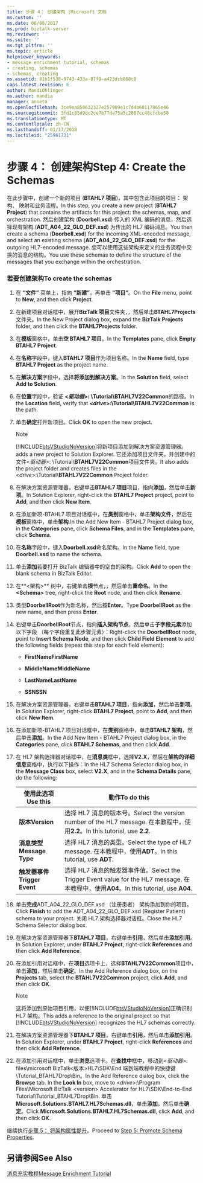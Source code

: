 ```yaml
---
title: 步骤 4： 创建架构 |Microsoft 文档
ms.custom: ''
ms.date: 06/08/2017
ms.prod: biztalk-server
ms.reviewer: ''
ms.suite: ''
ms.tgt_pltfrm: ''
ms.topic: article
helpviewer_keywords:
- message enrichment tutorial, schemas
- creating, schemas
- schemas, creating
ms.assetid: 81b1f538-9743-433a-87f9-a423dcb868c8
caps.latest.revision: 6
author: MandiOhlinger
ms.author: mandia
manager: anneta
ms.openlocfilehash: 3ce9ea850632327e257909e1c7d4b60117865e46
ms.sourcegitcommit: 3fd1c85d9dc2ce7b77da75a5c2087cc48cfcbe50
ms.translationtype: MT
ms.contentlocale: zh-CN
ms.lasthandoff: 01/17/2018
ms.locfileid: "25961731"
---
```

# <a name="step-4-create-the-schemas"></a><span data-ttu-id="00fd5-102">步骤 4： 创建架构</span><span class="sxs-lookup"><span data-stu-id="00fd5-102">Step 4: Create the Schemas</span></span>
<span data-ttu-id="00fd5-103">在此步骤中，创建一个新的项目 (**BTAHL7 项目**)，其中包含此项目的项目： 架构、 映射和业务流程。</span><span class="sxs-lookup"><span data-stu-id="00fd5-103">In this step, you create a new project (**BTAHL7 Project**) that contains the artifacts for this project: the schemas, map, and orchestration.</span></span> <span data-ttu-id="00fd5-104">然后创建架构 (**Doorbell.xsd**) 传入的 XML 编码的消息，然后选择现有架构 (**ADT_A04_22_GLO_DEF.xsd**) 为传出的 HL7 编码消息。</span><span class="sxs-lookup"><span data-stu-id="00fd5-104">You then create a schema (**Doorbell.xsd**) for the incoming XML-encoded message, and select an existing schema (**ADT_A04_22_GLO_DEF.xsd**) for the outgoing HL7-encoded message.</span></span> <span data-ttu-id="00fd5-105">您可以使用这些架构来定义的业务流程中交换的消息的结构。</span><span class="sxs-lookup"><span data-stu-id="00fd5-105">You use these schemas to define the structure of the messages that you exchange within the orchestration.</span></span>  
  
### <a name="to-create-the-schemas"></a><span data-ttu-id="00fd5-106">若要创建架构</span><span class="sxs-lookup"><span data-stu-id="00fd5-106">To create the schemas</span></span>  
  
1.  <span data-ttu-id="00fd5-107">在 **“文件”** 菜单上，指向 **“新建”**，再单击 **“项目”**。</span><span class="sxs-lookup"><span data-stu-id="00fd5-107">On the **File** menu, point to **New**, and then click **Project**.</span></span>  
  
2.  <span data-ttu-id="00fd5-108">在新建项目对话框中，展开**BizTalk 项目**文件夹，，然后单击**BTAHL7Projects**文件夹。</span><span class="sxs-lookup"><span data-stu-id="00fd5-108">In the New Project dialog box, expand the **BizTalk Projects** folder, and then click the **BTAHL7Projects** folder.</span></span>  
  
3.  <span data-ttu-id="00fd5-109">在**模板**窗格中，单击**空 BTAHL7 项目**。</span><span class="sxs-lookup"><span data-stu-id="00fd5-109">In the **Templates** pane, click **Empty BTAHL7 Project**.</span></span>  
  
4.  <span data-ttu-id="00fd5-110">在**名称**字段中，键入**BTAHL7 项目**作为项目名称。</span><span class="sxs-lookup"><span data-stu-id="00fd5-110">In the **Name** field, type **BTAHL7 Project** as the project name.</span></span>  
  
5.  <span data-ttu-id="00fd5-111">在**解决方案**字段中，选择**将添加到解决方案**。</span><span class="sxs-lookup"><span data-stu-id="00fd5-111">In the **Solution** field, select **Add to Solution**.</span></span>  
  
6.  <span data-ttu-id="00fd5-112">在**位置**字段中，验证 **\<*驱动器*\>: \Tutorial\BTAHL7V22Common**的路径。</span><span class="sxs-lookup"><span data-stu-id="00fd5-112">In the **Location** field, verify that **\<*drive*\>:\Tutorial\BTAHL7V22Common** is the path.</span></span>  
  
7.  <span data-ttu-id="00fd5-113">单击**确定**打开新项目。</span><span class="sxs-lookup"><span data-stu-id="00fd5-113">Click **OK** to open the new project.</span></span>  
  
    > [!NOTE]
    >  [!INCLUDE[btsVStudioNoVersion](../../includes/btsvstudionoversion-md.md)]<span data-ttu-id="00fd5-114">将新项目添加到解决方案资源管理器。</span><span class="sxs-lookup"><span data-stu-id="00fd5-114"> adds a new project to Solution Explorer.</span></span> <span data-ttu-id="00fd5-115">它还添加项目文件夹，并创建中的文件\<*驱动器*\>: \Tutorial\\**BTAHL7V22Common**项目文件夹。</span><span class="sxs-lookup"><span data-stu-id="00fd5-115">It also adds the project folder and creates files in the \<*drive*\>:\Tutorial\\**BTAHL7V22Common** Project folder.</span></span>  
  
8.  <span data-ttu-id="00fd5-116">在解决方案资源管理器，右键单击**BTAHL7 项目**项目，指向**添加**，然后单击**新项**。</span><span class="sxs-lookup"><span data-stu-id="00fd5-116">In Solution Explorer, right-click the **BTAHL7 Project** project, point to **Add**, and then click **New Item**.</span></span>  
  
9. <span data-ttu-id="00fd5-117">在添加新项-BTAHL7 项目对话框中，在**类别**窗格中，单击**架构文件**，然后在**模板**窗格中，单击**架构**.</span><span class="sxs-lookup"><span data-stu-id="00fd5-117">In the Add New Item - BTAHL7 Project dialog box, in the **Categories** pane, click **Schema Files**, and in the **Templates** pane, click **Schema**.</span></span>  
  
10. <span data-ttu-id="00fd5-118">在**名称**字段中，键入**Doorbell.xsd**命名架构。</span><span class="sxs-lookup"><span data-stu-id="00fd5-118">In the **Name** field, type **Doorbell.xsd** to name the schema.</span></span>  
  
11. <span data-ttu-id="00fd5-119">单击**添加**若要打开 BizTalk 编辑器中的空白的架构。</span><span class="sxs-lookup"><span data-stu-id="00fd5-119">Click **Add** to open the blank schema in BizTalk Editor.</span></span>  
  
12. <span data-ttu-id="00fd5-120">在**\<架构\>** 树中，右键单击**根**节点，，然后单击**重命名**。</span><span class="sxs-lookup"><span data-stu-id="00fd5-120">In the **\<Schema\>** tree, right-click the **Root** node, and then click **Rename**.</span></span>  
  
13. <span data-ttu-id="00fd5-121">类型**DoorbellRoot**作为新名称，然后按**Enter**。</span><span class="sxs-lookup"><span data-stu-id="00fd5-121">Type **DoorbellRoot** as the new name, and then press **Enter**.</span></span>  
  
14. <span data-ttu-id="00fd5-122">右键单击**DoorbellRoot**节点，指向**插入架构节点**，然后单击**子字段元素**添加以下字段 （每个字段重复此步骤元素）：</span><span class="sxs-lookup"><span data-stu-id="00fd5-122">Right-click the **DoorbellRoot** node, point to **Insert Schema Node**, and then click **Child Field Element** to add the following fields (repeat this step for each field element):</span></span>  
  
    -   <span data-ttu-id="00fd5-123">**FirstName**</span><span class="sxs-lookup"><span data-stu-id="00fd5-123">**FirstName**</span></span>  
  
    -   <span data-ttu-id="00fd5-124">**MiddleName**</span><span class="sxs-lookup"><span data-stu-id="00fd5-124">**MiddleName**</span></span>  
  
    -   <span data-ttu-id="00fd5-125">**LastName**</span><span class="sxs-lookup"><span data-stu-id="00fd5-125">**LastName**</span></span>  
  
    -   <span data-ttu-id="00fd5-126">**SSN**</span><span class="sxs-lookup"><span data-stu-id="00fd5-126">**SSN**</span></span>  
  
15. <span data-ttu-id="00fd5-127">在解决方案资源管理器，右键单击**BTAHL7 项目**，指向**添加**，然后单击**新项**。</span><span class="sxs-lookup"><span data-stu-id="00fd5-127">In Solution Explorer, right-click **BTAHL7 Project**, point to **Add**, and then click **New Item**.</span></span>  
  
16. <span data-ttu-id="00fd5-128">在添加新项-BTAHL7 项目对话框中，在**类别**窗格中，单击**BTAHL7 架构**，然后单击**添加**。</span><span class="sxs-lookup"><span data-stu-id="00fd5-128">In the Add New Item - BTAHL7 Project dialog box, in the **Categories** pane, click **BTAHL7 Schemas**, and then click **Add**.</span></span>  
  
17. <span data-ttu-id="00fd5-129">在 HL7 架构选择器对话框中，在**消息类**框中，选择**V2.X**，然后在**架构的详细信息**窗格中，执行以下操作：</span><span class="sxs-lookup"><span data-stu-id="00fd5-129">In the HL7 Schema Selector dialog box, in the **Message Class** box, select **V2.X**, and in the **Schema Details** pane, do the following:</span></span>  
  
    |<span data-ttu-id="00fd5-130">使用此选项</span><span class="sxs-lookup"><span data-stu-id="00fd5-130">Use this</span></span>|<span data-ttu-id="00fd5-131">動作</span><span class="sxs-lookup"><span data-stu-id="00fd5-131">To do this</span></span>|  
    |--------------|----------------|  
    |<span data-ttu-id="00fd5-132">**版本**</span><span class="sxs-lookup"><span data-stu-id="00fd5-132">**Version**</span></span>|<span data-ttu-id="00fd5-133">选择 HL7 消息的版本号。</span><span class="sxs-lookup"><span data-stu-id="00fd5-133">Select the version number of the HL7 message.</span></span> <span data-ttu-id="00fd5-134">在本教程中，使用**2.2**。</span><span class="sxs-lookup"><span data-stu-id="00fd5-134">In this tutorial, use **2.2**.</span></span>|  
    |<span data-ttu-id="00fd5-135">**消息类型**</span><span class="sxs-lookup"><span data-stu-id="00fd5-135">**Message Type**</span></span>|<span data-ttu-id="00fd5-136">选择 HL7 消息的类型。</span><span class="sxs-lookup"><span data-stu-id="00fd5-136">Select the type of HL7 message.</span></span> <span data-ttu-id="00fd5-137">在本教程中，使用**ADT**。</span><span class="sxs-lookup"><span data-stu-id="00fd5-137">In this tutorial, use **ADT**.</span></span>|  
    |<span data-ttu-id="00fd5-138">**触发器事件**</span><span class="sxs-lookup"><span data-stu-id="00fd5-138">**Trigger Event**</span></span>|<span data-ttu-id="00fd5-139">选择 HL7 消息的触发器事件值。</span><span class="sxs-lookup"><span data-stu-id="00fd5-139">Select the Trigger Event value for the HL7 message.</span></span> <span data-ttu-id="00fd5-140">在本教程中，使用**A04**。</span><span class="sxs-lookup"><span data-stu-id="00fd5-140">In this tutorial, use **A04**.</span></span>|  
  
18. <span data-ttu-id="00fd5-141">单击**完成**ADT_A04_22_GLO_DEF.xsd （注册患者） 架构添加到你的项目。</span><span class="sxs-lookup"><span data-stu-id="00fd5-141">Click **Finish** to add the ADT_A04_22_GLO_DEF.xsd (Register Patient) schema to your project.</span></span> <span data-ttu-id="00fd5-142">关闭 HL7 架构选择器对话框。</span><span class="sxs-lookup"><span data-stu-id="00fd5-142">Close the HL7 Schema Selector dialog box.</span></span>  
  
19. <span data-ttu-id="00fd5-143">在解决方案资源管理器下**BTAHL7 项目**，右键单击**引用**，然后单击**添加引用**。</span><span class="sxs-lookup"><span data-stu-id="00fd5-143">In Solution Explorer, under **BTAHL7 Project**, right-click **References** and then click **Add Reference**.</span></span>  
  
20. <span data-ttu-id="00fd5-144">在添加引用对话框中，在**项目**选项卡上，选择**BTAHL7V22Common**项目中，单击**添加**，然后单击**确定**。</span><span class="sxs-lookup"><span data-stu-id="00fd5-144">In the Add Reference dialog box, on the **Projects** tab, select the **BTAHL7V22Common** project, click **Add**, and then click **OK**.</span></span>  
  
    > [!NOTE]
    >  <span data-ttu-id="00fd5-145">这将添加到原始项目引用，以便[!INCLUDE[btsVStudioNoVersion](../../includes/btsvstudionoversion-md.md)]正确识别 HL7 架构。</span><span class="sxs-lookup"><span data-stu-id="00fd5-145">This adds a reference to the original project so that [!INCLUDE[btsVStudioNoVersion](../../includes/btsvstudionoversion-md.md)] recognizes the HL7 schemas correctly.</span></span>  
  
21. <span data-ttu-id="00fd5-146">在解决方案资源管理器下**BTAHL7 项目**，右键单击**引用**，然后单击**添加引用**。</span><span class="sxs-lookup"><span data-stu-id="00fd5-146">In Solution Explorer, under **BTAHL7 Project**, right-click **References** and then click **Add Reference**.</span></span>  
  
22. <span data-ttu-id="00fd5-147">在添加引用对话框中，单击**浏览**选项卡。在**查找中**框中，移动到\<*驱动器*\>: files\microsoft BizTalk\<版本\>HL7\SDK\End 端到端教程中的快捷键\Tutorial_BTAHL7Drop\Bin。</span><span class="sxs-lookup"><span data-stu-id="00fd5-147">In the Add Reference dialog box, click the **Browse** tab. In the **Look In** box, move to \<*drive*\>:\Program Files\Microsoft BizTalk \<version\> Accelerator for HL7\SDK\End-to-End Tutorial\Tutorial_BTAHL7Drop\Bin.</span></span> <span data-ttu-id="00fd5-148">单击**Microsoft.Solutions.BTAHL7.HL7Schemas.dll**，单击**添加**，然后单击**确定**。</span><span class="sxs-lookup"><span data-stu-id="00fd5-148">Click **Microsoft.Solutions.BTAHL7.HL7Schemas.dll**, click **Add**, and then click **OK**.</span></span>  
  
 <span data-ttu-id="00fd5-149">继续执行[步骤 5： 将架构属性提升](../../adapters-and-accelerators/accelerator-hl7/step-5-promote-schema-properties.md)。</span><span class="sxs-lookup"><span data-stu-id="00fd5-149">Proceed to [Step 5: Promote Schema Properties](../../adapters-and-accelerators/accelerator-hl7/step-5-promote-schema-properties.md).</span></span>  
  
## <a name="see-also"></a><span data-ttu-id="00fd5-150">另请参阅</span><span class="sxs-lookup"><span data-stu-id="00fd5-150">See Also</span></span>  
 [<span data-ttu-id="00fd5-151">消息充实教程</span><span class="sxs-lookup"><span data-stu-id="00fd5-151">Message Enrichment Tutorial</span></span>](../../adapters-and-accelerators/accelerator-hl7/message-enrichment-tutorial.md)